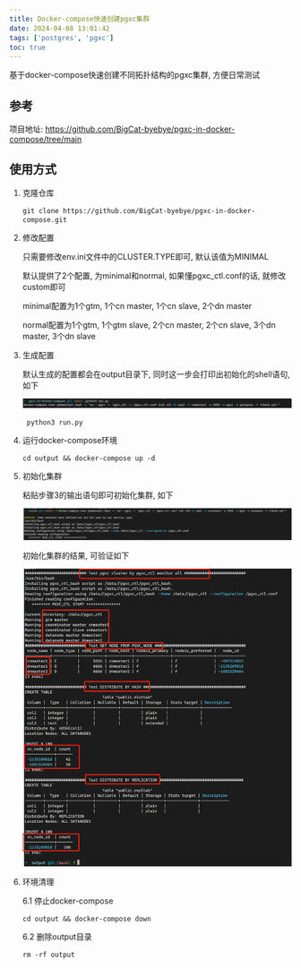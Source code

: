```yaml
---
title: Docker-compose快速创建pgxc集群
date: 2024-04-08 13:01:42
tags: ['postgres', 'pgxc']
toc: true
---
```


基于docker-compose快速创建不同拓扑结构的pgxc集群, 方便日常测试

<!--more-->

## 参考

项目地址: https://github.com/BigCat-byebye/pgxc-in-docker-compose/tree/main

## 使用方式

1. 克隆仓库

    ``` shell
    git clone https://github.com/BigCat-byebye/pgxc-in-docker-compose.git
    ```

2. 修改配置

    只需要修改env.ini文件中的CLUSTER.TYPE即可, 默认该值为MINIMAL

    默认提供了2个配置, 为minimal和normal, 如果懂pgxc_ctl.conf的话, 就修改custom即可

    minimal配置为1个gtm, 1个cn master, 1个cn slave, 2个dn master

    normal配置为1个gtm, 1个gtm slave, 2个cn master, 2个cn slave, 3个dn master, 3个dn slave

3. 生成配置

    默认生成的配置都会在output目录下, 同时这一步会打印出初始化的shell语句, 如下

    ![alt text](../images/image-2024040807.png)

    ``` shell
     python3 run.py
     ```
    
4. 运行docker-compose环境

    ``` shell
    cd output && docker-compose up -d
    ```

5. 初始化集群

    粘贴步骤3的输出语句即可初始化集群, 如下
    
    ![alt text](../images/image-2024040808.png)
    
    初始化集群的结果, 可验证如下

    ![alt text](../images/image-2024040809.png)

6. 环境清理

    6.1 停止docker-compose

    ``` shell
    cd output && docker-compose down
    ```

    6.2 删除output目录

    ``` shell
    rm -rf output
    ```

